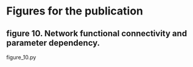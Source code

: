 # Figures for the publication



## 

## figure 10. Network functional connectivity and parameter dependency.

figure_10.py





